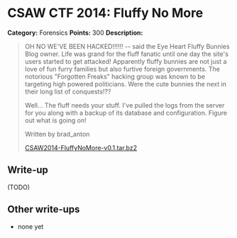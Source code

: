 # CSAW CTF 2014: Fluffy No More

**Category:** Forensics
**Points:** 300
**Description:**

> OH NO WE'VE BEEN HACKED!!!!!! -- said the Eye Heart Fluffy Bunnies Blog owner. Life was grand for the fluff fanatic until one day the site's users started to get attacked! Apparently fluffy bunnies are not just a love of fun furry families but also furtive foreign governments. The notorious "Forgotten Freaks" hacking group was known to be targeting high powered politicians. Were the cute bunnies the next in their long list of conquests!??
>
> Well... The fluff needs your stuff. I've pulled the logs from the server for you along with a backup of its database and configuration. Figure out what is going on!
>
> Written by brad_anton
>
> [CSAW2014-FluffyNoMore-v0.1.tar.bz2](CSAW2014-FluffyNoMore-v0.1.tar.bz2)

## Write-up

(TODO)

## Other write-ups

* none yet
